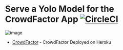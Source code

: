 # Serve a Yolo Model for the CrowdFactor App [![CircleCI](https://circleci.com/gh/SimonHollands/cfmodelserver.svg?style=svg)](https://circleci.com/gh/SimonHollands/cfmodelserver)
![image](https://user-images.githubusercontent.com/22828446/68315875-52def480-006d-11ea-8f59-48ffc1b16ec0.png)

* [CrowdFactor](https://crowdfactor.herokuapp.com/) - CrowdFactor Deployed on Heroku

